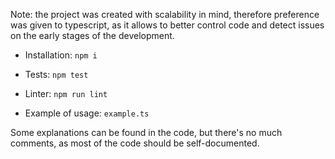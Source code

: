 Note: the project was created with scalability in mind, therefore preference was given to typescript, 
as it allows to better control code and detect issues on the early stages of the development.

- Installation: `npm i`

- Tests: `npm test`

- Linter: `npm run lint` 

- Example of usage: `example.ts`

Some explanations can be found in the code, but there's no much comments, 
as most of the code should be self-documented.
